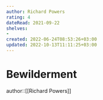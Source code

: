 ```yaml
---
author: Richard Powers
rating: 4
dateRead: 2021-09-22
shelves: 
- 
created: 2022-06-24T08:53:26+03:00
updated: 2022-10-13T11:11:25+03:00
---
```

# Bewilderment

author::[[Richard Powers]]